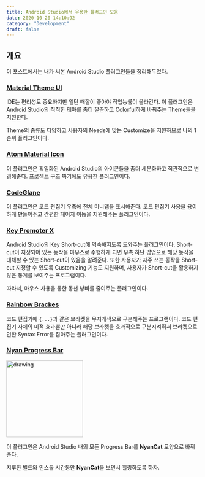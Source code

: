 ```yaml
---
title: Android Studio에서 유용한 플러그인 모음
date: 2020-10-20 14:10:92
category: "Development"
draft: false
---
```


## 개요

이 포스트에서는 내가 써본 Android Studio 플러그인들을 정리해두었다.

### [Material Theme UI](https://plugins.jetbrains.com/plugin/8006-material-theme-ui)

IDE는 편리성도 중요하지만 일단 때깔이 좋아야 작업능률이 올라간다.
이 플러그인은 Android Studio의 칙칙한 테마를 좀더 깔끔하고 Colorful하게 바꿔주는 Theme들을 지원한다.

Theme의 종류도 다양하고 사용자의 Needs에 맞는 Customize을 지원하므로 나의 1순위 플러그인이다.

### [Atom Material Icon](https://plugins.jetbrains.com/plugin/10044-atom-material-icons)

이 플러그인은 획일화된 Android Studio의 아이콘들을 좀더 세분화하고 직관적으로 변경해준다.
프로젝트 구조 짜기에도 유용한 플러그인이다.

### [CodeGlane](https://plugins.jetbrains.com/plugin/7275-codeglance)

이 플러그인은 코드 편집기 우측에 전체 미니맵을 표시해준다.
코드 편집기 사용을 용이하게 만들어주고 간편한 페이지 이동을 지원해주는 플러그인이다.

### [Key Promoter X](https://plugins.jetbrains.com/plugin/9792-key-promoter-x)

Android Studio의 Key Short-cut에 익숙해지도록 도와주는 플러그인이다.
Short-cut이 지정되어 있는 동작을 마우스로 수행하게 되면 우측 하단 팝업으로 해당 동작을 대체할 수 있는 Short-cut이 있음을 알려준다.
또한 사용자가 자주 쓰는 동작을 Short-cut 지정할 수 있도록 Customizing 기능도 지원하며, 사용자가 Short-cut을 활용하지 않은 통계를 보여주는 프로그램이다.

따라서, 마우스 사용을 통한 동선 낭비를 줄여주는 플러그인이다.

### [Rainbow Brackes](https://plugins.jetbrains.com/plugin/10080-rainbow-brackets)

코드 편집기에 `{...}`과 같은 브라켓을 무지개색으로 구분해주는 프로그램이다. 코드 편집기 자체의 미적 효과뿐만 아니라 해당 브라켓을 효과적으로 구분시켜줘서 브라켓으로 인한 Syntax Error를 잡아주는 플러그인이다.

### [Nyan Progress Bar](https://plugins.jetbrains.com/plugin/8575-nyan-progress-bar)

<img src="https://plugins.jetbrains.com/files/8575/73820/icon/META-INF_pluginIcon.svg" alt="drawing" width="200"/>

이 플러그인은 Android Studio 내의 모든 Progress Bar를 **NyanCat** 모양으로 바꿔준다.

지루한 빌드와 인스톨 시간동안 **NyanCat**을 보면서 힐링하도록 하자.
